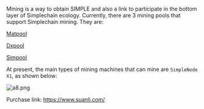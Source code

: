 Mining is a way to obtain SIMPLE and also a link to participate in the bottom layer of Simplechain ecology. Currently, there are 3 mining pools that support Simplechain mining. They are:
 
[Matpool](https://matpool.io)

[Dxpool](https://www.dxpool.com/login)

[Simpool](https://simpool.sipc.vip)

At present, the main types of mining machines that can mine are `SimpleNode X1`, as shown below:

![a8.png](http://ww1.sinaimg.cn/large/007csy4ply1gf9gceazrgj31tg0wgn64.jpg)

Purchase link: https://www.suanli.com/